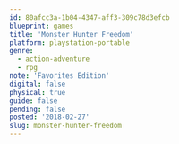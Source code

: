 ```yaml
---
id: 80afcc3a-1b04-4347-aff3-309c78d3efcb
blueprint: games
title: 'Monster Hunter Freedom'
platform: playstation-portable
genre:
  - action-adventure
  - rpg
note: 'Favorites Edition'
digital: false
physical: true
guide: false
pending: false
posted: '2018-02-27'
slug: monster-hunter-freedom
---
```

